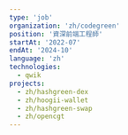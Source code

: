 ```yaml
---
type: 'job'
organization: 'zh/codegreen'
position: '資深前端工程師'
startAt: '2022-07'
endAt: '2024-10'
language: 'zh'
technologies:
  - qwik
projects:
  - zh/hashgreen-dex
  - zh/hoogii-wallet
  - zh/hashgreen-swap
  - zh/opencgt
---
```

